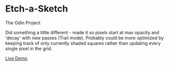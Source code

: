 # Etch-a-Sketch
The Odin Project

Did something a little different - made it so pixels start at max opacity and 'decay' with new passes (Trail mode). Probably could be more optimized by keeping track of only currently shaded squares rather than updating every single pixel in the grid.

[Live Demo](https://malcolmang.github.io/Etch-a-Sketch/)
